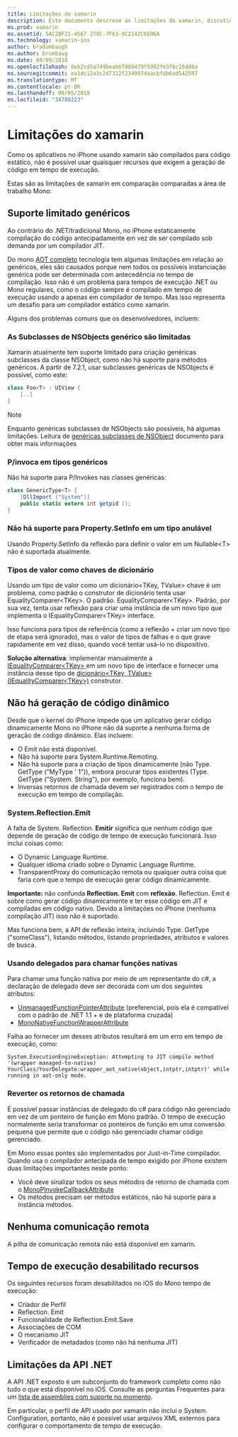 ```yaml
---
title: Limitações do xamarin
description: Este documento descreve as limitações do xamarin, discutindo genéricos, genéricas subclasses de NSObjects, P/Invokes em objetos genéricos e muito mais.
ms.prod: xamarin
ms.assetid: 5AC28F21-4567-278C-7F63-9C2142C6E06A
ms.technology: xamarin-ios
author: bradumbaugh
ms.author: brumbaug
ms.date: 04/09/2018
ms.openlocfilehash: 8eb2cd5a749beab6f089479f5992fe3fbc16dd0a
ms.sourcegitcommit: ea1dc12a3c2d7322f234997daacbfdb6ad542507
ms.translationtype: MT
ms.contentlocale: pt-BR
ms.lasthandoff: 06/05/2018
ms.locfileid: "34786223"
---
```

# <a name="limitations-of-xamarinios"></a>Limitações do xamarin

Como os aplicativos no iPhone usando xamarin são compilados para código estático, não é possível usar quaisquer recursos que exigem a geração de código em tempo de execução.

Estas são as limitações de xamarin em comparação comparadas a área de trabalho Mono:

 <a name="Limited_Generics_Support" />


## <a name="limited-generics-support"></a>Suporte limitado genéricos

Ao contrário do .NET/tradicional Mono, no iPhone estaticamente compilação do código antecipadamente em vez de ser compilado sob demanda por um compilador JIT.

Do mono [AOT completo](http://www.mono-project.com/docs/advanced/aot/#full-aot) tecnologia tem algumas limitações em relação ao genéricos, eles são causados porque nem todos os possíveis instanciação genérica pode ser determinada com antecedência no tempo de compilação. Isso não é um problema para tempos de execução .NET ou Mono regulares, como o código sempre é compilado em tempo de execução usando a apenas em compilador de tempo. Mas isso representa um desafio para um compilador estático como xamarin.

Alguns dos problemas comuns que os desenvolvedores, incluem:

 <a name="Generic_Subclasses_of_NSObjects_are_limited" />


### <a name="generic-subclasses-of-nsobjects-are-limited"></a>As Subclasses de NSObjects genérico são limitadas

Xamarin atualmente tem suporte limitado para criação genéricas subclasses da classe NSObject, como não há suporte para métodos genéricos. A partir de 7.2.1, usar subclasses genéricas de NSObjects é possível, como este:

```csharp
class Foo<T> : UIView {
    [..]
}
```

> [!NOTE]
> Enquanto genéricas subclasses de NSObjects são possíveis, há algumas limitações. Leitura de [genéricas subclasses de NSObject](~/ios/internals/api-design/nsobject-generics.md) documento para obter mais informações



### <a name="pinvokes-in-generic-types"></a>P/invoca em tipos genéricos

Não há suporte para P/Invokes nas classes genéricas:

```csharp
class GenericType<T> {
    [DllImport ("System")]
    public static extern int getpid ();
}
```

 <a name="Property.SetInfo_on_a_Nullable_Type_is_not_supported" />


### <a name="propertysetinfo-on-a-nullable-type-is-not-supported"></a>Não há suporte para Property.SetInfo em um tipo anulável

Usando Property.SetInfo da reflexão para definir o valor em um Nullable&lt;T&gt; não é suportada atualmente.

 <a name="Value_types_as_Dictionary_Keys" />


### <a name="value-types-as-dictionary-keys"></a>Tipos de valor como chaves de dicionário

Usando um tipo de valor como um dicionário&lt;TKey, TValue&gt; chave é um problema, como padrão o construtor de dicionário tenta usar EqualityComparer&lt;TKey&gt;. O padrão. EqualityComparer&lt;TKey&gt;. Padrão, por sua vez, tenta usar reflexão para criar uma instância de um novo tipo que implementa o IEqualityComparer&lt;TKey&gt; interface.

Isso funciona para tipos de referência (como a reflexão + criar um novo tipo de etapa será ignorado), mas o valor de tipos de falhas e o que grave rapidamente em vez disso, quando você tentar usá-lo no dispositivo.

 **Solução alternativa**: implementar manualmente a [IEqualityComparer&lt;TKey&gt; ](https://developer.xamarin.com/api/type/System.Collections.Generic.IEqualityComparer%601/) em um novo tipo de interface e fornecer uma instância desse tipo de [dicionário&lt;TKey, TValue&gt; ](https://developer.xamarin.com/api/type/System.Collections.Generic.Dictionary%3CTKey,TValue%3E/) [(IEqualityComparer&lt;TKey&gt;)](https://developer.xamarin.com/api/type/System.Collections.Generic.IEqualityComparer%601/) construtor.


 <a name="No_Dynamic_Code_Generation" />


## <a name="no-dynamic-code-generation"></a>Não há geração de código dinâmico

Desde que o kernel do iPhone impede que um aplicativo gerar código dinamicamente Mono no iPhone não dá suporte a nenhuma forma de geração de código dinâmico. Elas incluem:

-  O Emit não está disponível.
-  Não há suporte para System.Runtime.Remoting.
-  Não há suporte para a criação de tipos dinamicamente (não Type. GetType ("MyType ' 1")), embora procurar tipos existentes (Type. GetType ("System. String"), por exemplo, funciona bem). 
-  Inversas retornos de chamada devem ser registrados com o tempo de execução em tempo de compilação.


 
 <a name="System.Reflection.Emit" />


### <a name="systemreflectionemit"></a>System.Reflection.Emit

A falta de System. Reflection. **Emitir** significa que nenhum código que depende de geração de código de tempo de execução funcionará. Isso inclui coisas como:

-  O Dynamic Language Runtime.
-  Qualquer idioma criado sobre o Dynamic Language Runtime.
-  TransparentProxy do comunicação remota ou qualquer outra coisa que faria com que o tempo de execução gerar código dinamicamente. 


 **Importante:** não confunda **Reflection. Emit** com **reflexão**. Reflection. Emit é sobre como gerar código dinamicamente e ter esse código em JIT e compiladas em código nativo. Devido a limitações no iPhone (nenhuma compilação JIT) isso não é suportado.

Mas funciona bem, a API de reflexão inteira, incluindo Type. GetType ("someClass"), listando métodos, listando propriedades, atributos e valores de busca.

### <a name="using-delegates-to-call-native-functions"></a>Usando delegados para chamar funções nativas

Para chamar uma função nativa por meio de um representante do c#, a declaração de delegado deve ser decorada com um dos seguintes atributos:

- [UnmanagedFunctionPointerAttribute](https://developer.xamarin.com/api/type/System.Runtime.InteropServices.UnmanagedFunctionPointerAttribute/) (preferencial, pois ela é compatível com o padrão de .NET 1.1 + e de plataforma cruzada)
- [MonoNativeFunctionWrapperAttribute](https://developer.xamarin.com/api/type/ObjCRuntime.MonoNativeFunctionWrapperAttribute)

Falha ao fornecer um desses atributos resultará em um erro em tempo de execução, como:

```
System.ExecutionEngineException: Attempting to JIT compile method '(wrapper managed-to-native) YourClass/YourDelegate:wrapper_aot_native(object,intptr,intptr)' while running in aot-only mode.
```
 
 <a name="Reverse_Callbacks" />


### <a name="reverse-callbacks"></a>Reverter os retornos de chamada

É possível passar instâncias de delegado do c# para código não gerenciado em vez de um ponteiro de função em Mono padrão. O tempo de execução normalmente seria transformar os ponteiros de função em uma conversão pequena que permite que o código não gerenciado chamar código gerenciado.

Em Mono essas pontes são implementados por Just-in-Time compilador. Quando usa o compilador antecipada de tempo exigido por iPhone existem duas limitações importantes neste ponto:

-  Você deve sinalizar todos os seus métodos de retorno de chamada com o [MonoPInvokeCallbackAttribute](https://developer.xamarin.com/api/type/ObjCRuntime.MonoPInvokeCallbackAttribute) 
-  Os métodos precisam ser métodos estáticos, não há suporte para a instância métodos. 
 
<a name="No_Remoting" />

## <a name="no-remoting"></a>Nenhuma comunicação remota

A pilha de comunicação remota não está disponível em xamarin.


 <a name="Runtime_Disabled_Features" />


## <a name="runtime-disabled-features"></a>Tempo de execução desabilitado recursos

Os seguintes recursos foram desabilitados no iOS do Mono tempo de execução:

-  Criador de Perfil
-  Reflection. Emit
-  Funcionalidade de Reflection.Emit.Save
-  Associações de COM
-  O mecanismo JIT
-  Verificador de metadados (como não há nenhuma JIT)


 <a name=".NET_API_Limitations" />


## <a name="net-api-limitations"></a>Limitações da API .NET

A API .NET exposto é um subconjunto do framework completo como não tudo o que está disponível no iOS. Consulte as perguntas Frequentes para um [lista de assemblies com suporte no momento](~/cross-platform/internals/available-assemblies.md).



Em particular, o perfil de API usado por xamarin não inclui o System. Configuration, portanto, não é possível usar arquivos XML externos para configurar o comportamento de tempo de execução.
